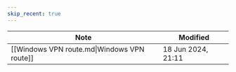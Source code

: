```yaml
---
skip_recent: true
---
```

| Note                                        | Modified           |
| ------------------------------------------- | ------------------ |
| [[Windows VPN route.md\|Windows VPN route]] | 18 Jun 2024, 21:11 |
